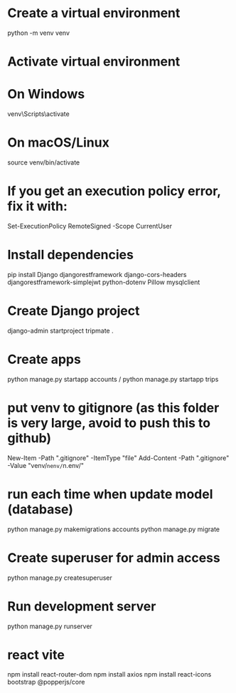 # Create a virtual environment
python -m venv venv

# Activate virtual environment
# On Windows
 venv\Scripts\activate
# On macOS/Linux
source venv/bin/activate
# If you get an execution policy error, fix it with:
Set-ExecutionPolicy RemoteSigned -Scope CurrentUser

# Install dependencies
pip install Django djangorestframework django-cors-headers djangorestframework-simplejwt python-dotenv Pillow mysqlclient

# Create Django project
django-admin startproject tripmate .

# Create apps
python manage.py startapp accounts
/ python manage.py startapp trips

# put venv to gitignore (as this folder is very large, avoid to push this to github)
New-Item -Path ".gitignore" -ItemType "file"
Add-Content -Path ".gitignore" -Value "venv/`nenv/`n.env/"


# run each time when update model (database)
python manage.py makemigrations accounts
python manage.py migrate

# Create superuser for admin access
python manage.py createsuperuser

# Run development server
python manage.py runserver

# react vite
npm install react-router-dom
npm install axios
npm install react-icons bootstrap @popperjs/core